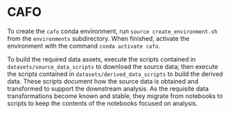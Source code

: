 # CAFO

To create the `cafo` conda environment, run
`source create_environment.sh`
from the `environments` subdirectory. When finished, activate the environment with the command `conda activate cafo`.

To build the required data assets, execute the scripts contained in `datasets/source_data_scripts` to download the source data; then execute the scripts contained in `datasets/derived_data_scripts` to build the derived data. These scripts document how the source data is obtained and transformed to support the downstream analysis. As the requisite data transformations become known and stable, they migrate from notebooks to scripts to keep the contents of the notebooks focused on analysis. 
